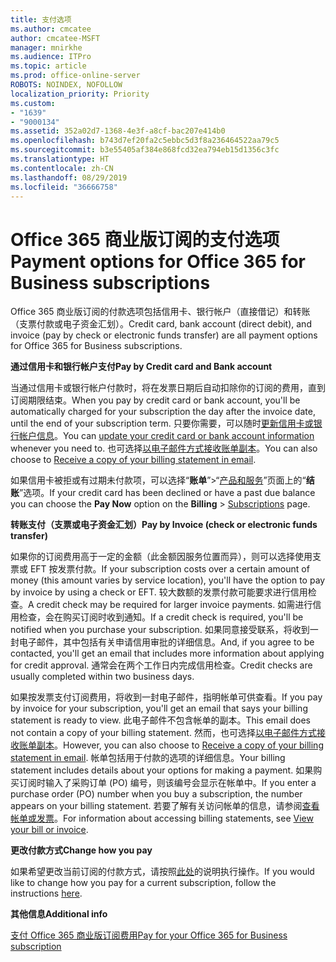 ```yaml
---
title: 支付选项
ms.author: cmcatee
author: cmcatee-MSFT
manager: mnirkhe
ms.audience: ITPro
ms.topic: article
ms.prod: office-online-server
ROBOTS: NOINDEX, NOFOLLOW
localization_priority: Priority
ms.custom:
- "1639"
- "9000134"
ms.assetid: 352a02d7-1368-4e3f-a8cf-bac207e414b0
ms.openlocfilehash: b743d7ef20fa2c5ebbc5d3f8a236464522aa79c5
ms.sourcegitcommit: b3e55405af384e868fcd32ea794eb15d1356c3fc
ms.translationtype: HT
ms.contentlocale: zh-CN
ms.lasthandoff: 08/29/2019
ms.locfileid: "36666758"
---
```

# <a name="payment-options-for-office-365-for-business-subscriptions"></a><span data-ttu-id="bd3cf-102">Office 365 商业版订阅的支付选项</span><span class="sxs-lookup"><span data-stu-id="bd3cf-102">Payment options for Office 365 for Business subscriptions</span></span>
  
<span data-ttu-id="bd3cf-103">Office 365 商业版订阅的付款选项包括信用卡、银行帐户（直接借记）和转账（支票付款或电子资金汇划）。</span><span class="sxs-lookup"><span data-stu-id="bd3cf-103">Credit card, bank account (direct debit), and invoice (pay by check or electronic funds transfer) are all payment options for Office 365 for Business subscriptions.</span></span>
  
<span data-ttu-id="bd3cf-104">**通过信用卡和银行帐户支付**</span><span class="sxs-lookup"><span data-stu-id="bd3cf-104">**Pay by Credit card and Bank account**</span></span>
  
<span data-ttu-id="bd3cf-105">当通过信用卡或银行帐户付款时，将在发票日期后自动扣除你的订阅的费用，直到订阅期限结束。</span><span class="sxs-lookup"><span data-stu-id="bd3cf-105">When you pay by credit card or bank account, you'll be automatically charged for your subscription the day after the invoice date, until the end of your subscription term.</span></span> <span data-ttu-id="bd3cf-106">只要你需要，可以随时[更新信用卡或银行帐户信息](https://docs.microsoft.com/office365/admin/subscriptions-and-billing/add-update-or-remove-credit-card-or-bank-account)。</span><span class="sxs-lookup"><span data-stu-id="bd3cf-106">You can [update your credit card or bank account information](https://docs.microsoft.com/office365/admin/subscriptions-and-billing/add-update-or-remove-credit-card-or-bank-account) whenever you need to.</span></span> <span data-ttu-id="bd3cf-107">也可选择[以电子邮件方式接收账单副本](https://docs.microsoft.com/office365/admin/subscriptions-and-billing/pay-for-your-subscription#receive-a-copy-of-your-billing-statement-in-email)。</span><span class="sxs-lookup"><span data-stu-id="bd3cf-107">You can also choose to [Receive a copy of your billing statement in email](https://docs.microsoft.com/office365/admin/subscriptions-and-billing/pay-for-your-subscription#receive-a-copy-of-your-billing-statement-in-email).</span></span>
  
<span data-ttu-id="bd3cf-108">如果信用卡被拒或有过期未付款项，可以选择“**账单**”\>“[产品和服务](https://portal.office.com/adminportal/home#/subscriptions)”页面上的“**结账**”选项。</span><span class="sxs-lookup"><span data-stu-id="bd3cf-108">If your credit card has been declined or have a past due balance you can choose the **Pay Now** option on the **Billing** \> [Subscriptions](https://portal.office.com/adminportal/home#/subscriptions) page.</span></span>
  
<span data-ttu-id="bd3cf-109">**转账支付（支票或电子资金汇划）**</span><span class="sxs-lookup"><span data-stu-id="bd3cf-109">**Pay by Invoice (check or electronic funds transfer)**</span></span>
  
<span data-ttu-id="bd3cf-110">如果你的订阅费用高于一定的金额（此金额因服务位置而异），则可以选择使用支票或 EFT 按发票付款。</span><span class="sxs-lookup"><span data-stu-id="bd3cf-110">If your subscription costs over a certain amount of money (this amount varies by service location), you'll have the option to pay by invoice by using a check or EFT.</span></span> <span data-ttu-id="bd3cf-111">较大数额的发票付款可能要求进行信用检查。</span><span class="sxs-lookup"><span data-stu-id="bd3cf-111">A credit check may be required for larger invoice payments.</span></span> <span data-ttu-id="bd3cf-112">如需进行信用检查，会在购买订阅时收到通知。</span><span class="sxs-lookup"><span data-stu-id="bd3cf-112">If a credit check is required, you'll be notified when you purchase your subscription.</span></span> <span data-ttu-id="bd3cf-113">如果同意接受联系，将收到一封电子邮件，其中包括有关申请信用审批的详细信息。</span><span class="sxs-lookup"><span data-stu-id="bd3cf-113">And, if you agree to be contacted, you'll get an email that includes more information about applying for credit approval.</span></span> <span data-ttu-id="bd3cf-114">通常会在两个工作日内完成信用检查。</span><span class="sxs-lookup"><span data-stu-id="bd3cf-114">Credit checks are usually completed within two business days.</span></span>
  
<span data-ttu-id="bd3cf-115">如果按发票支付订阅费用，将收到一封电子邮件，指明帐单可供查看。</span><span class="sxs-lookup"><span data-stu-id="bd3cf-115">If you pay by invoice for your subscription, you'll get an email that says your billing statement is ready to view.</span></span> <span data-ttu-id="bd3cf-116">此电子邮件不包含帐单的副本。</span><span class="sxs-lookup"><span data-stu-id="bd3cf-116">This email does not contain a copy of your billing statement.</span></span> <span data-ttu-id="bd3cf-117">然而，也可选择[以电子邮件方式接收账单副本](https://docs.microsoft.com/office365/admin/subscriptions-and-billing/pay-for-your-subscription#receive-a-copy-of-your-billing-statement-in-email)。</span><span class="sxs-lookup"><span data-stu-id="bd3cf-117">However, you can also choose to [Receive a copy of your billing statement in email](https://docs.microsoft.com/office365/admin/subscriptions-and-billing/pay-for-your-subscription#receive-a-copy-of-your-billing-statement-in-email).</span></span> <span data-ttu-id="bd3cf-118">帐单包括用于付款的选项的详细信息。</span><span class="sxs-lookup"><span data-stu-id="bd3cf-118">Your billing statement includes details about your options for making a payment.</span></span> <span data-ttu-id="bd3cf-119">如果购买订阅时输入了采购订单 (PO) 编号，则该编号会显示在帐单中。</span><span class="sxs-lookup"><span data-stu-id="bd3cf-119">If you enter a purchase order (PO) number when you buy a subscription, the number appears on your billing statement.</span></span> <span data-ttu-id="bd3cf-120">若要了解有关访问帐单的信息，请参阅[查看帐单或发票](https://docs.microsoft.com/office365/admin/subscriptions-and-billing/view-your-bill-or-invoice)。</span><span class="sxs-lookup"><span data-stu-id="bd3cf-120">For information about accessing billing statements, see [View your bill or invoice](https://docs.microsoft.com/office365/admin/subscriptions-and-billing/view-your-bill-or-invoice).</span></span>
  
<span data-ttu-id="bd3cf-121">**更改付款方式**</span><span class="sxs-lookup"><span data-stu-id="bd3cf-121">**Change how you pay**</span></span>
  
<span data-ttu-id="bd3cf-122">如果希望更改当前订阅的付款方式，请按照[此处](https://docs.microsoft.com/office365/admin/subscriptions-and-billing/change-payment-method)的说明执行操作。</span><span class="sxs-lookup"><span data-stu-id="bd3cf-122">If you would like to change how you pay for a current subscription, follow the instructions [here](https://docs.microsoft.com/office365/admin/subscriptions-and-billing/change-payment-method).</span></span>
  
<span data-ttu-id="bd3cf-123">**其他信息**</span><span class="sxs-lookup"><span data-stu-id="bd3cf-123">**Additional info**</span></span>
  
[<span data-ttu-id="bd3cf-124">支付 Office 365 商业版订阅费用</span><span class="sxs-lookup"><span data-stu-id="bd3cf-124">Pay for your Office 365 for Business subscription</span></span>](https://docs.microsoft.com/office365/admin/subscriptions-and-billing/pay-for-your-subscription)